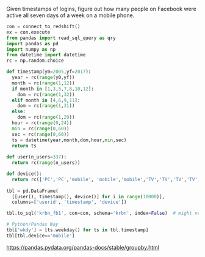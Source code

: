 

Given timestamps of logins, figure out how many people on Facebook were active all seven days of a week on a mobile phone.

```python
con = connect_to_redshift()
ex = con.execute
from pandas import read_sql_query as qry
import pandas as pd
import numpy as np
from datetime import datetime
rc = np.random.choice

def timestamp(y0=2005,yf=2017):
  year = rc(range(y0,yf))
  month = rc(range(1,12))
  if month in [1,3,5,7,8,10,12]:
    dom = rc(range(1,32))
  elif month in [4,6,9,11]:
    dom = rc(range(1,31))
  else:
    dom = rc(range(1,29))
  hour = rc(range(0,24))
  min = rc(range(0,60))
  sec = rc(range(0,60))
  ts = datetime(year,month,dom,hour,min,sec)
  return ts
  
def user(n_users=337):
  return rc(range(n_users))

def device():
  return rc(['PC','PC','mobile', 'mobile','mobile','TV','TV','TV','TV','TV'])
  
tbl = pd.DataFrame(
  [[user(), timestamp(), device()] for i in range(10000)],
  columns=['userid', 'timestamp', 'device'])

tbl.to_sql('krbn_fb1', con=con, schema='krbn', index=False)  # might need to set a smaller chunksize!

# Python/Pandas Way
tbl['wkdy'] = [ts.weekday() for ts in tbl.timestamp]
tbl[tbl.device=='mobile']
```

https://pandas.pydata.org/pandas-docs/stable/groupby.html
